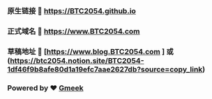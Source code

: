 ### 原生链接 :link: https://BTC2054.github.io 
### 正式域名 :link: https://www.BTC2054.com 
### 草稿地址 :link: [https://www.blog.BTC2054.com ] 或 (https://btc2054.notion.site/BTC2054-1df46f9b8afe80d1a19efc7aae2627db?source=copy_link)

### Powered by :heart: [Gmeek](https://github.com/Meekdai/Gmeek)
